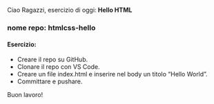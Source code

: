 Ciao Ragazzi,
esercizio di oggi: **Hello HTML**

### nome repo: htmlcss-hello

#### Esercizio:

* Creare il repo su GitHub.
* Clonare il repo con VS Code.
* Creare un file index.html e inserire nel body un titolo “Hello World”.
* Committare e pushare.

Buon lavoro!
